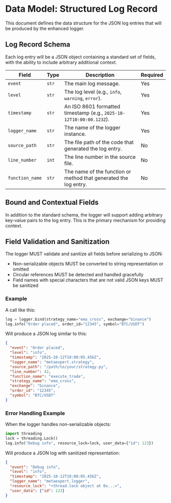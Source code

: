 # Data Model: Structured Log Record

This document defines the data structure for the JSON log entries that will be produced by the enhanced logger.

## Log Record Schema

Each log entry will be a JSON object containing a standard set of fields, with the ability to include arbitrary additional context.

| Field | Type | Description | Required |
|---|---|---|---|
| `event` | `str` | The main log message. | Yes |
| `level` | `str` | The log level (e.g., `info`, `warning`, `error`). | Yes |
| `timestamp` | `str` | An ISO 8601 formatted timestamp (e.g., `2025-10-12T10:00:00.123Z`). | Yes |
| `logger_name` | `str` | The name of the logger instance. | Yes |
| `source_path` | `str` | The file path of the code that generated the log entry. | No |
| `line_number` | `int` | The line number in the source file. | No |
| `function_name` | `str` | The name of the function or method that generated the log entry. | No |

## Bound and Contextual Fields

In addition to the standard schema, the logger will support adding arbitrary key-value pairs to the log entry. This is the primary mechanism for providing context.

## Field Validation and Sanitization

The logger MUST validate and sanitize all fields before serializing to JSON:
- Non-serializable objects MUST be converted to string representation or omitted
- Circular references MUST be detected and handled gracefully
- Field names with special characters that are not valid JSON keys MUST be sanitized

### Example

A call like this:

```python
log = logger.bind(strategy_name="ema_cross", exchange="binance")
log.info("Order placed", order_id="12345", symbol="BTC/USDT")
```

Will produce a JSON log similar to this:

```json
{
  "event": "Order placed",
  "level": "info",
  "timestamp": "2025-10-12T10:00:05.456Z",
  "logger_name": "metaexpert.strategy",
  "source_path": "/path/to/your/strategy.py",
  "line_number": 42,
  "function_name": "execute_trade",
  "strategy_name": "ema_cross",
  "exchange": "binance",
  "order_id": "12345",
  "symbol": "BTC/USDT"
}
```

### Error Handling Example

When the logger handles non-serializable objects:

```python
import threading
lock = threading.Lock()
log.info("Debug info", resource_lock=lock, user_data={"id": 123})
```

Will produce a JSON log with sanitized representation:

```json
{
  "event": "Debug info",
  "level": "info",
  "timestamp": "2025-10-12T10:00:05.456Z",
  "logger_name": "metaexpert.logger",
  "resource_lock": "<thread.lock object at 0x...>",
  "user_data": {"id": 123}
}
```
